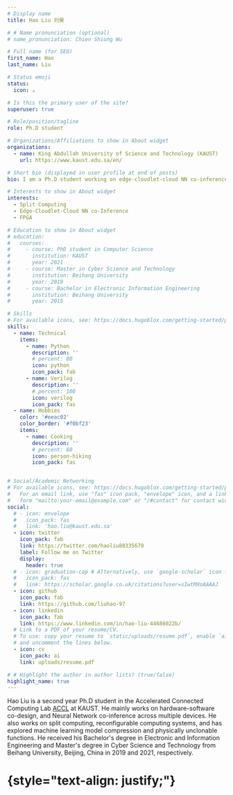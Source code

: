 ```yaml
---
# Display name
title: Hao Liu 刘昊

# # Name pronunciation (optional)
# name_pronunciation: Chien Shiung Wu

# Full name (for SEO)
first_name: Hao
last_name: Liu

# Status emoji
status:
  icon: ☕️

# Is this the primary user of the site?
superuser: true

# Role/position/tagline
role: Ph.D student

# Organizations/Affiliations to show in About widget
organizations:
  - name: King Abdullah University of Science and Technology (KAUST)
    url: https://www.kaust.edu.sa/en/

# Short bio (displayed in user profile at end of posts)
bio: I am a Ph.D student working on edge-cloudlet-cloud NN co-inference.

# Interests to show in About widget
interests:
  - Split Computing
  - Edge-Cloudlet-Cloud NN co-Inference
  - FPGA

# Education to show in About widget
# education:
#   courses:
#     - course: PhD student in Computer Science
#       institution: KAUST
#       year: 2021
#     - course: Master in Cyber Science and Technology
#       institution: Beihang University
#       year: 2019
#     - course: Bachelor in Electronic Information Engineering
#       institution: Beihang University
#       year: 2015

# Skills
# For available icons, see: https://docs.hugoblox.com/getting-started/page-builder/#icons
skills:
  - name: Technical
    items:
      - name: Python
        description: ''
        # percent: 80
        icon: python
        icon_pack: fab
      - name: Verilog
        description: ''
        # percent: 100
        icon: verilog
        icon_pack: fas
  - name: Hobbies
    color: '#eeac02'
    color_border: '#f0bf23'
    items:
      - name: Cooking
        description: ''
        # percent: 60
        icon: person-hiking
        icon_pack: fas


# Social/Academic Networking
# For available icons, see: https://docs.hugoblox.com/getting-started/page-builder/#icons
#   For an email link, use "fas" icon pack, "envelope" icon, and a link in the
#   form "mailto:your-email@example.com" or "/#contact" for contact widget.
social:
  # - icon: envelope
  #   icon_pack: fas
  #   link: 'hao.liu@kaust.edu.sa'
  - icon: twitter
    icon_pack: fab
    link: https://twitter.com/haoliu80335679
    label: Follow me on Twitter
    display:
      header: true
  # - icon: graduation-cap # Alternatively, use `google-scholar` icon from `ai` icon pack
  #   icon_pack: fas
  #   link: https://scholar.google.co.uk/citations?user=sIwtMXoAAAAJ
  - icon: github
    icon_pack: fab
    link: https://github.com/liuhao-97
  - icon: linkedin
    icon_pack: fab
    link: https://www.linkedin.com/in/hao-liu-44686022b/
  # Link to a PDF of your resume/CV.
  # To use: copy your resume to `static/uploads/resume.pdf`, enable `ai` icons in `params.yaml`,
  # and uncomment the lines below.
  - icon: cv
    icon_pack: ai
    link: uploads/resume.pdf

# # Highlight the author in author lists? (true/false)
highlight_name: true
---
```


Hao Liu is a second year Ph.D student in the Accelerated Connected Computing Lab [ACCL](https://accl.kaust.edu.sa/) at KAUST. He mainly works on hardware-software co-design, and Neural Network co-inference across multiple devices. He also works on split computing, reconfigurable computing systems, and has explored machine learning model compression and physically unclonable functions. 
He received his Bachelor's degree in Electronic and Information Engineering and Master's degree in Cyber Science and Technology from Beihang University, Beijing, China in 2019 and 2021, respectively.
# {style="text-align: justify;"}
